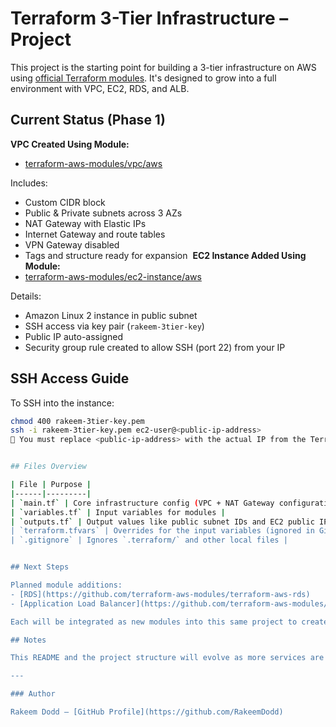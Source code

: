 # Terraform 3-Tier Infrastructure – Project

This project is the starting point for building a 3-tier infrastructure on AWS using [official Terraform modules](https://github.com/terraform-aws-modules). It's designed to grow into a full environment with VPC, EC2, RDS, and ALB.

## Current Status (Phase 1)

**VPC Created Using Module:**
- [terraform-aws-modules/vpc/aws](https://github.com/terraform-aws-modules/terraform-aws-vpc)

Includes:
- Custom CIDR block
- Public & Private subnets across 3 AZs
- NAT Gateway with Elastic IPs
- Internet Gateway and route tables
- VPN Gateway disabled
- Tags and structure ready for expansion  **EC2 Instance Added Using Module:**
- [terraform-aws-modules/ec2-instance/aws](https://github.com/terraform-aws-modules/terraform-aws-ec2-instance)

Details:
- Amazon Linux 2 instance in public subnet
- SSH access via key pair (`rakeem-3tier-key`)
- Public IP auto-assigned
- Security group rule created to allow SSH (port 22) from your IP

## SSH Access Guide

To SSH into the instance:
```bash
chmod 400 rakeem-3tier-key.pem
ssh -i rakeem-3tier-key.pem ec2-user@<public-ip-address>
🔐 You must replace <public-ip-address> with the actual IP from the Terraform output.


## Files Overview

| File | Purpose |
|------|---------|
| `main.tf` | Core infrastructure config (VPC + NAT Gateway configuration) |
| `variables.tf` | Input variables for modules |
| `outputs.tf` | Output values like public subnet IDs and EC2 public IP | | `ec2.tf` | EC2 instance deployment module | | `security.tf` | SSH rule attached to the VPC's default security group |
| `terraform.tfvars` | Overrides for the input variables (ignored in Git) |
| `.gitignore` | Ignores `.terraform/` and other local files |


## Next Steps

Planned module additions:
- [RDS](https://github.com/terraform-aws-modules/terraform-aws-rds)
- [Application Load Balancer](https://github.com/terraform-aws-modules/terraform-aws-alb)

Each will be integrated as new modules into this same project to create a complete 3-tier app-ready architecture.

## Notes

This README and the project structure will evolve as more services are added.

---

### Author

Rakeem Dodd – [GitHub Profile](https://github.com/RakeemDodd)